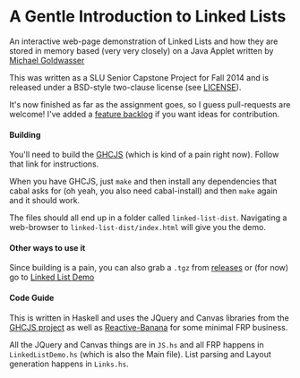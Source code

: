 # A Gentle Introduction to Linked Lists

An interactive web-page demonstration of Linked Lists and how they are
stored in memory based (very very closely) on a Java Applet written by
[Michael Goldwasser](http://mathcs.slu.edu/~goldwasser/)

This was written as a SLU Senior Capstone Project for Fall 2014 and is
released under a BSD-style two-clause license (see
[LICENSE](LICENSE)).

It's now finished as far as the assignment goes, so I guess
pull-requests are welcome!  I've added a
[feature backlog](backlog.org) if you want ideas for contribution.

#### Building

You'll need to build the [GHCJS](https://github.com/GHCJS/GHCJS)
(which is kind of a pain right now).  Follow that link for
instructions.

When you have GHCJS, just ```make``` and then install any dependencies
that cabal asks for (oh yeah, you also need cabal-install) and then
```make``` again and it should work.

The files should all end up in a folder called
```linked-list-dist```.  Navigating a web-browser to
```linked-list-dist/index.html``` will give you the demo.

#### Other ways to use it

Since building is a pain, you can also grab a ```.tgz``` from
[releases](https://github.com/RoboNickBot/linked-list-web-demo/releases)
or (for now) go to
[Linked List Demo](http://octalsrc.net/demos/linked_list.html)

#### Code Guide

This is written in Haskell and uses the JQuery and Canvas libraries
from the [GHCJS project](https://github.com/ghcjs) as well as
[Reactive-Banana](https://www.haskell.org/haskellwiki/Reactive-banana)
for some minimal FRP business.

All the JQuery and Canvas things are in ```JS.hs``` and all FRP
happens in ```LinkedListDemo.hs``` (which is also the Main file).
List parsing and Layout generation happens in ```Links.hs```.

